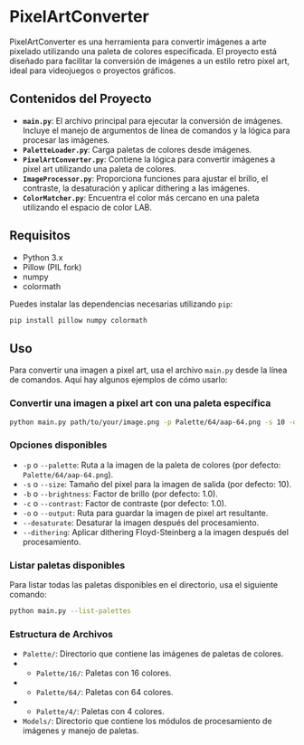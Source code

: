 # PixelArtConverter

PixelArtConverter es una herramienta para convertir imágenes a arte pixelado utilizando una paleta de colores especificada. El proyecto está diseñado para facilitar la conversión de imágenes a un estilo retro pixel art, ideal para videojuegos o proyectos gráficos.

## Contenidos del Proyecto

- **`main.py`**: El archivo principal para ejecutar la conversión de imágenes. Incluye el manejo de argumentos de línea de comandos y la lógica para procesar las imágenes.
- **`PaletteLoader.py`**: Carga paletas de colores desde imágenes.
- **`PixelArtConverter.py`**: Contiene la lógica para convertir imágenes a pixel art utilizando una paleta de colores.
- **`ImageProcessor.py`**: Proporciona funciones para ajustar el brillo, el contraste, la desaturación y aplicar dithering a las imágenes.
- **`ColorMatcher.py`**: Encuentra el color más cercano en una paleta utilizando el espacio de color LAB.

## Requisitos

- Python 3.x
- Pillow (PIL fork)
- numpy
- colormath

Puedes instalar las dependencias necesarias utilizando `pip`:

```bash
pip install pillow numpy colormath
```

## Uso

Para convertir una imagen a pixel art, usa el archivo `main.py` desde la línea de comandos. Aquí hay algunos ejemplos de cómo usarlo:

### Convertir una imagen a pixel art con una paleta específica

```bash
python main.py path/to/your/image.png -p Palette/64/aap-64.png -s 10 -o path/to/output/image.png
```

### Opciones disponibles

* `-p` o `--palette`: Ruta a la imagen de la paleta de colores (por defecto: `Palette/64/aap-64.png`).
* `-s` o `--size`: Tamaño del pixel para la imagen de salida (por defecto: 10).
* `-b` o `--brightness`: Factor de brillo (por defecto: 1.0).
* `-c` o `--contrast`: Factor de contraste (por defecto: 1.0).
* `-o` o `--output`: Ruta para guardar la imagen de pixel art resultante.
* `--desaturate`: Desaturar la imagen después del procesamiento.
* `--dithering`: Aplicar dithering Floyd-Steinberg a la imagen después del procesamiento.

### Listar paletas disponibles

Para listar todas las paletas disponibles en el directorio, usa el siguiente comando:

```bash
python main.py --list-palettes
```

### Estructura de Archivos

* `Palette/`: Directorio que contiene las imágenes de paletas de colores.
* * `Palette/16/`: Paletas con 16 colores.
* * `Palette/64/`: Paletas con 64 colores.
* * `Palette/4/`: Paletas con 4 colores.
* `Models/`: Directorio que contiene los módulos de procesamiento de imágenes y manejo de paletas.
